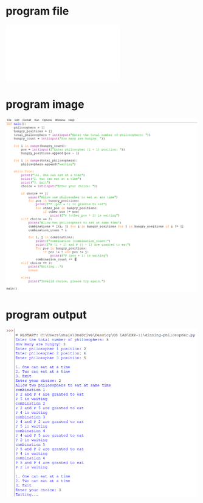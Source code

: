 # program file 
![program file](dinning-philosopher.py) 

# program image 
![program image](dinning-philosopher_program.png)

# program output 
![program output](dinning-philosopher_output.png)
